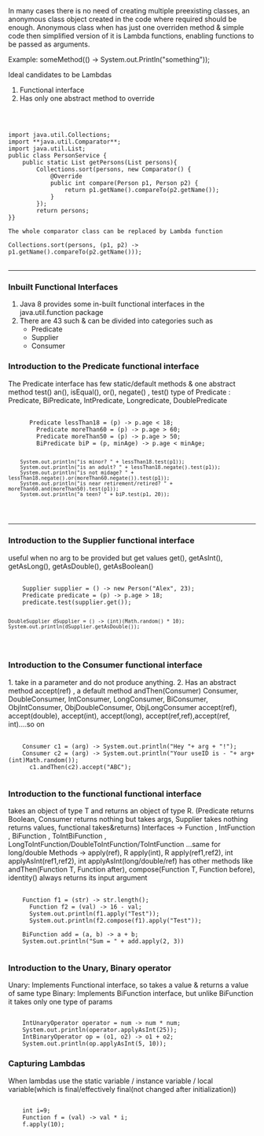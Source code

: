 <html style="code-fold:true;">
In many cases there is no need of creating multiple preexisting classes, an anonymous class object created in the code where required should be enough.
Anonymous class when has just one overriden method & simple code then simplified version of it is Lambda functions, enabling functions to be passed as arguments.

Example:  someMethod(() -> System.out.Println("something"));

Ideal candidates to be Lambdas
1. Functional interface
2. Has only one abstract method to override

<br/>
<pre>
<code>
import java.util.Collections;
import **java.util.Comparator**;
import java.util.List;
public class PersonService {
    public static List<Person> getPersons(List<Person> persons){
        Collections.sort(persons, new Comparator<Person>() {
            @Override
            public int compare(Person p1, Person p2) {
                return p1.getName().compareTo(p2.getName());
            }
        });
        return persons;
}} <br/>
The whole comparator class can be replaced by Lambda function <br/>
Collections.sort(persons, (p1, p2) -> p1.getName().compareTo(p2.getName()));
</code>
</pre>

<hr/>

<h3> Inbuilt Functional Interfaces </h3>

  1. Java 8 provides some in-built functional interfaces in the java.util.function package
  2. There are 43 such & can be divided into categories such as 
      * Predicate
      * Supplier
      * Consumer

<h3> Introduction to the Predicate functional interface </h3>
The Predicate<T> interface has few static/default methods & one abstract method test()
an(), isEqual(), or(), negate() , test()
type of Predicate : Predicate, BiPredicate, IntPredicate, Longredicate, DoublePredicate
<pre>
  <code>
      Predicate<Person> lessThan18 = (p) -> p.age < 18;
	    Predicate<Person> moreThan60 = (p) -> p.age > 60;
	    Predicate<Person> moreThan50 = (p) -> p.age > 50;
	    BiPredicate<Person, Integer> biP = (p, minAge) -> p.age < minAge;
	    
	    System.out.println("is minor? " + lessThan18.test(p1));
	    System.out.println("is an adult? " + lessThan18.negate().test(p1));
	    System.out.println("is not midage? " + lessThan18.negate().or(moreThan60.negate()).test(p1));
	    System.out.println("is near retirement/retired? " + moreThan60.and(moreThan50).test(p1));
	    System.out.println("a teen? " + biP.test(p1, 20));
  </code>
</pre>
<hr/>

<h3> Introduction to the Supplier functional interface </h3>
useful when no arg to be provided but get values
get(), getAsInt(), getAsLong(), getAsDouble(), getAsBoolean()
<pre>
  <code>
    Supplier<Person> supplier = () -> new Person("Alex", 23);
    Predicate<Person> predicate = (p) -> p.age > 18;
    predicate.test(supplier.get());

    DoubleSupplier dSupplier = () -> (int)(Math.random() * 10); 
    System.out.println(dSupplier.getAsDouble());
  </code>
</pre>

<h3> Introduction to the Consumer functional interface </h3>
1. take in a parameter and do not produce anything. 
2. Has an abstract method accept(ref) , a default method andThen(Consumer)
Consumer, DoubleConsumer, IntConsumer, LongConsumer, BiConsumer, ObjIntConsumer, ObjDoubleConsumer, ObjLongConsumer
accept(ref), accept(double), accept(int), accept(long), accept(ref,ref),accept(ref, int)....so on

<pre>
  <code>
    Consumer c1 = (arg) -> System.out.println("Hey "+ arg + "!"); 
    Consumer c2 = (arg) -> System.out.println("Your useID is - "+ arg+(int)Math.random()); 
	  c1.andThen(c2).accept("ABC");
  </code>
</pre>

<h3> Introduction to the functional functional interface </h3>
takes an object of type T and returns an object of type R.
(Predicate returns Boolean, Consumer returns nothing but takes args, Supplier takes nothing returns values, functional takes&returns)
  Interfaces -> Function  , IntFunction , BiFunction        , ToIntBiFunction          , LongToIntFunction/DoubleToIntFunction/ToIntFunction  ...same for long/double
  Methods    -> apply(ref), R apply(int), R apply(ref1,ref2), int applyAsInt(ref1,ref2), int applyAsInt(long/double/ref) 
has other methods like andThen(Function T, Function after), compose(Function T, Function before), identity() always returns its input argument

<pre>
  <code>
    Function<String,Integer> f1 = (str) -> str.length();
	  Function<Integer,Integer> f2 = (val) -> 16 - val;
	  System.out.println(f1.apply("Test"));
	  System.out.println(f2.compose(f1).apply("Test"));

    BiFunction<Integer, Integer, Integer> add = (a, b) -> a + b; 
    System.out.println("Sum = " + add.apply(2, 3))
  </code>
</pre>

<h3> Introduction to the Unary, Binary operator </h3>
Unary: Implements Functional interface, so takes a value & returns a value of same type
Binary: Implements BiFunction interface, but unlike BiFunction it takes only one type of params

<pre><code >
	IntUnaryOperator operator = num -> num * num;
	System.out.println(operator.applyAsInt(25));
	IntBinaryOperator op = (o1, o2) -> o1 + o2;
	System.out.println(op.applyAsInt(5, 10));
</code></pre>

<h3> Capturing Lambdas </h3>
When lambdas use the static variable / instance variable / local variable(which is final/effectively final(not changed after initialization))
<pre><code>
	int i=9;
	Function<Integer> f = (val) -> val * i;
	f.apply(10);	
</code></pre>
















